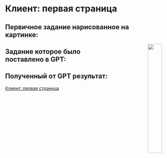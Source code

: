 # Клиент: первая страница

## Первичное задание нарисованное на картинке:
<p align="right">
    <img align="right" property="og:image" src="/wiki/pages/client-index.jpg" width="30%">
</p>

## Задание которое было поставлено в GPT:


## Полученный от GPT результат:

[Клиент: первая страница](/wiki/pages/client-index.html)



